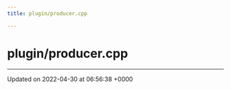 ```yaml
---
title: plugin/producer.cpp

---
```


# plugin/producer.cpp








-------------------------------

Updated on 2022-04-30 at 06:56:38 +0000
